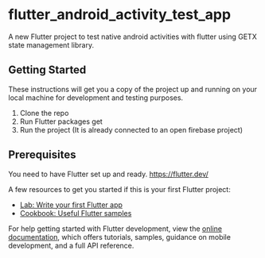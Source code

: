 # flutter_android_activity_test_app

A new Flutter project to test native android activities with flutter using GETX state management library.

## Getting Started

These instructions will get you a copy of the project up and running on your local machine for development and testing purposes. 

1. Clone the repo
2. Run Flutter packages get
3. Run the project (It is already connected to an open firebase project)

## Prerequisites

You need to have Flutter set up and ready. https://flutter.dev/

A few resources to get you started if this is your first Flutter project:

- [Lab: Write your first Flutter app](https://docs.flutter.dev/get-started/codelab)
- [Cookbook: Useful Flutter samples](https://docs.flutter.dev/cookbook)

For help getting started with Flutter development, view the
[online documentation](https://docs.flutter.dev/), which offers tutorials,
samples, guidance on mobile development, and a full API reference.
